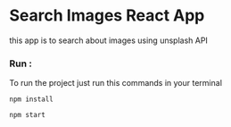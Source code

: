 # Search Images React App
this app is to search about images using unsplash API

### Run :

To run the project just run this commands in your terminal

```
npm install

npm start

```